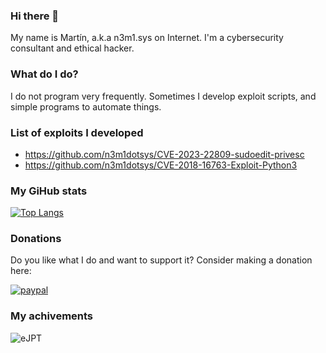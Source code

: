 ### Hi there 👋

My name is Martín, a.k.a n3m1.sys on Internet. I'm a cybersecurity consultant and ethical hacker.

### What do I do?

I do not program very frequently. Sometimes I develop exploit scripts, and simple programs to automate things.

### List of exploits I developed

- https://github.com/n3m1dotsys/CVE-2023-22809-sudoedit-privesc
- https://github.com/n3m1dotsys/CVE-2018-16763-Exploit-Python3

### My GiHub stats

[![Top Langs](https://github-readme-stats.vercel.app/api/top-langs/?username=n3m1dotsys)](https://github.com/anuraghazra/github-readme-stats)

### Donations

Do you like what I do and want to support it? Consider making a donation here: 

[![paypal](https://www.paypalobjects.com/en_US/i/btn/btn_donateCC_LG.gif)](https://www.paypal.com/cgi-bin/webscr?cmd=_s-xclick&hosted_button_id=HEYSKQQA2R5XJ)

### My achivements

![eJPT](https://images.credential.net/badge/tiny/kyuu31wx_1695430592227_badge.png)
